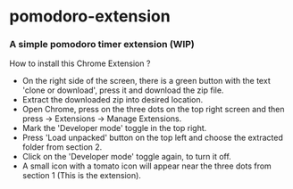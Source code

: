# pomodoro-extension
### A simple pomodoro timer extension (WIP)

How to install this Chrome Extension ?

* On the right side of the screen, there is a green button with the text 'clone or download', press it and download the zip file.
* Extract the downloaded zip into desired location.
* Open Chrome, press on the three dots on the top right screen and then press -> Extensions -> Manage Extensions.
* Mark the 'Developer mode' toggle in the top right.
* Press 'Load unpacked' button on the top left and choose the extracted folder from section 2.
* Click on the 'Developer mode' toggle again, to turn it off.
* A small icon with a tomato icon will appear near the three dots from section 1 (This is the extension).
